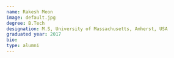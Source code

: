 ```yaml
---
name: Rakesh Meon
image: default.jpg
degree: B.Tech
designation: M.S, University of Massachusetts, Amherst, USA
graduated year: 2017
bio:
type: alumni
---
```

